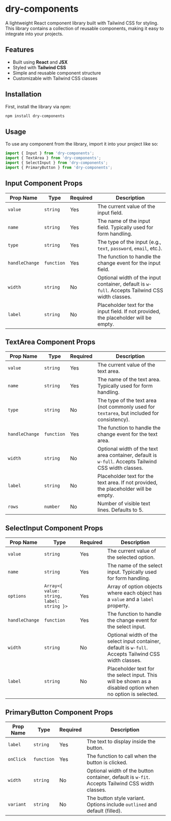 # dry-components

A lightweight React component library built with Tailwind CSS for styling. This library contains a collection of reusable components, making it easy to integrate into your projects.

## Features

- Built using **React** and **JSX**
- Styled with **Tailwind CSS**
- Simple and reusable component structure
- Customizable with Tailwind CSS classes

## Installation

First, install the library via npm:

```bash
npm install dry-components
```

## Usage

To use any component from the library, import it into your project like so:

```jsx
import { Input } from 'dry-components';
import { TextArea } from 'dry-components';
import { SelectInput } from 'dry-components';
import { PrimaryButton } from 'dry-components';
```

## Input Component Props

| Prop Name   | Type     | Required | Description                                                                                               |
|-------------|----------|----------|-----------------------------------------------------------------------------------------------------------|
| `value`     | `string` | Yes      | The current value of the input field.                                                                     |
| `name`      | `string` | Yes      | The name of the input field. Typically used for form handling.                                             |
| `type`      | `string` | Yes      | The type of the input (e.g., `text`, `password`, `email`, etc.).                                           |
| `handleChange` | `function` | Yes  | The function to handle the change event for the input field.                                               |
| `width`     | `string` | No       | Optional width of the input container, default is `w-full`. Accepts Tailwind CSS width classes.            |
| `label`     | `string` | No       | Placeholder text for the input field. If not provided, the placeholder will be empty.                      |

## TextArea Component Props

| Prop Name   | Type     | Required | Description                                                                                               |
|-------------|----------|----------|-----------------------------------------------------------------------------------------------------------|
| `value`     | `string` | Yes      | The current value of the text area.                                                                      |
| `name`      | `string` | Yes      | The name of the text area. Typically used for form handling.                                              |
| `type`      | `string` | No       | The type of the text area (not commonly used for `textarea`, but included for consistency).                |
| `handleChange` | `function` | Yes  | The function to handle the change event for the text area.                                                |
| `width`     | `string` | No       | Optional width of the text area container, default is `w-full`. Accepts Tailwind CSS width classes.        |
| `label`     | `string` | No       | Placeholder text for the text area. If not provided, the placeholder will be empty.                       |
| `rows`      | `number` | No       | Number of visible text lines. Defaults to 5.                                                               |

## SelectInput Component Props

| Prop Name   | Type       | Required | Description                                                                                               |
|-------------|------------|----------|-----------------------------------------------------------------------------------------------------------|
| `value`     | `string`   | Yes      | The current value of the selected option.                                                                 |
| `name`      | `string`   | Yes      | The name of the select input. Typically used for form handling.                                           |
| `options`   | `Array<{ value: string, label: string }>` | Yes | Array of option objects where each object has a `value` and a `label` property.                              |
| `handleChange` | `function` | Yes  | The function to handle the change event for the select input.                                               |
| `width`     | `string`   | No       | Optional width of the select input container, default is `w-full`. Accepts Tailwind CSS width classes.    |
| `label`     | `string`   | No       | Placeholder text for the select input. This will be shown as a disabled option when no option is selected. |

## PrimaryButton Component Props

| Prop Name | Type     | Required | Description                                                                                      |
|-----------|----------|----------|--------------------------------------------------------------------------------------------------|
| `label`   | `string` | Yes      | The text to display inside the button.                                                           |
| `onClick` | `function` | Yes    | The function to call when the button is clicked.                                                 |
| `width`   | `string` | No       | Optional width of the button container, default is `w-fit`. Accepts Tailwind CSS width classes. |
| `variant` | `string` | No       | The button style variant. Options include `outlined` and default (filled).                        |
